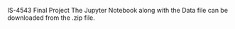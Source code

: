 IS-4543 Final Project
The Jupyter Notebook along with the Data file can be downloaded from the .zip file.
